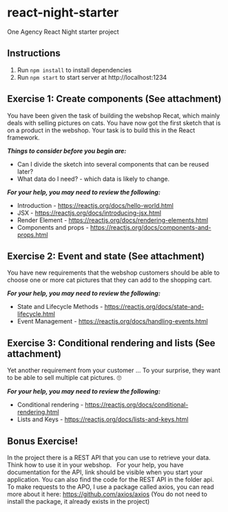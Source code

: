 # react-night-starter
One Agency React Night starter project

## Instructions
1. Run `npm install` to install dependencies
2. Run `npm start` to start server at http://localhost:1234

## Exercise 1: Create components (See attachment)
You have been given the task of building the webshop Recat, which mainly deals with selling pictures on cats. You have now got the first sketch that is on a product in the webshop. Your task is to build this in the React framework.

***Things to consider before you begin are:***
- Can I divide the sketch into several components that can be reused later?
- What data do I need? - which data is likely to change.


***For your help, you may need to review the following:***
- Introduction - https://reactjs.org/docs/hello-world.html
- JSX - https://reactjs.org/docs/introducing-jsx.html
- Render Element - https://reactjs.org/docs/rendering-elements.html
- Components and props - https://reactjs.org/docs/components-and-props.html

## Exercise 2: Event and state (See attachment)
You have new requirements that the webshop customers should be able to choose one or more cat pictures that they can add to the shopping cart.
 
 
***For your help, you may need to review the following:***
- State and Lifecycle Methods - https://reactjs.org/docs/state-and-lifecycle.html
- Event Management - https://reactjs.org/docs/handling-events.html

## Exercise 3: Conditional rendering and lists (See attachment)
Yet another requirement from your customer ... To your surprise, they want to be able to sell multiple cat pictures. 🙄
 

***For your help, you may need to review the following:***
- Conditional rendering - https://reactjs.org/docs/conditional-rendering.html
- Lists and Keys - https://reactjs.org/docs/lists-and-keys.html

## Bonus Exercise!
In the project there is a REST API that you can use to retrieve your data. Think how to use it in your webshop.
 
For your help, you have documentation for the API, link should be visible when you start your application. You can also find the code for the REST API in the folder api.
 
To make requests to the APO, I use a package called axios, you can read more about it here: https://github.com/axios/axios (You do not need to install the package, it already exists in the project)
